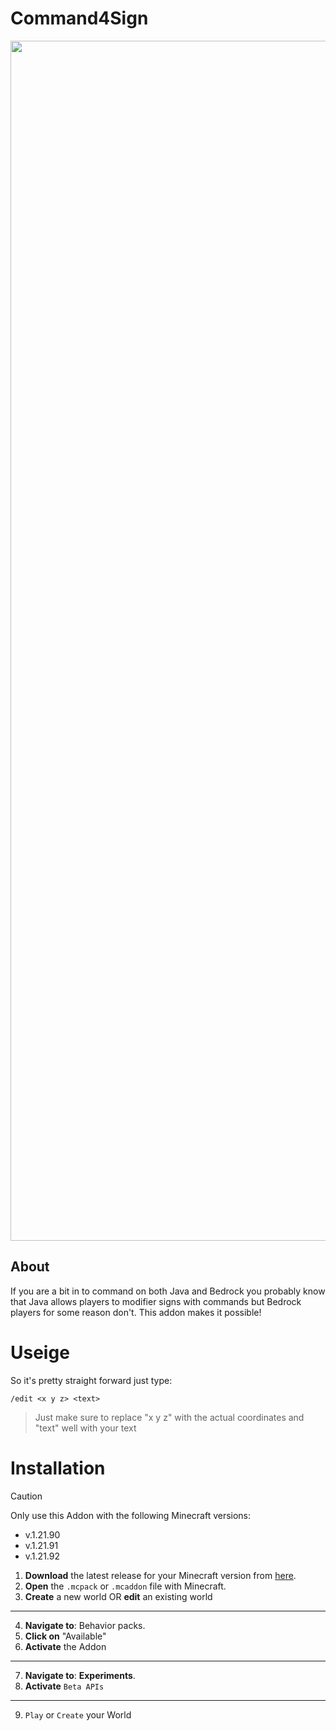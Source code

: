 # Command4Sign
<img src="https://github.com/user-attachments/assets/7ae00df0-9ce3-4aa3-be2e-fb1c1d4684ea" width="1920" height="auto" />


## About
If you are a bit in to command on both Java and Bedrock you probably know that Java allows players to modifier signs with commands but Bedrock players for some reason don't. This addon makes it possible!

# Useige
So it's pretty straight forward just type:
```mcfunction
/edit <x y z> <text>
```
> Just make sure to replace "x y z" with the actual coordinates and "text" well with your text

# Installation
> [!CAUTION]
> Only use this Addon with the following Minecraft versions:
> - v.1.21.90
> - v.1.21.91
> - v.1.21.92

1. **Download** the latest release for your Minecraft version from [here](https://github.com/TheFelixLive/Command4Sign/releases/latest).
2. **Open** the `.mcpack` or `.mcaddon` file with Minecraft.
3. **Create** a new world OR **edit** an existing world
---
4. **Navigate to**: Behavior packs.
5. **Click on** "Available"
6. **Activate** the Addon
---
7. **Navigate to**: **Experiments**.
8. **Activate** `Beta APIs`
---
9. `Play` or `Create` your World
